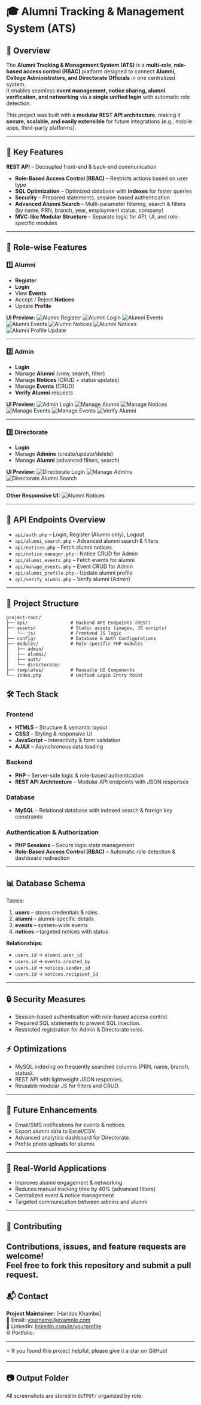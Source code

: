 # 🎓 Alumni Tracking & Management System (ATS)

## 📌 Overview
The **Alumni Tracking & Management System (ATS)** is a **multi-role, role-based access control (RBAC)** platform designed to connect **Alumni, College Administrators, and Directorate Officials** in one centralized system.  
It enables seamless **event management, notice sharing, alumni verification, and networking** via a **single unified login** with automatic role detection.

This project was built with a **modular REST API architecture**, making it **secure, scalable, and easily extensible** for future integrations (e.g., mobile apps, third-party platforms).

---

## 🚀 Key Features
 **REST API** – Decoupled front-end & back-end communication
- **Role-Based Access Control (RBAC)** – Restricts actions based on user type
- **SQL Optimization** –  Optimized database with **indexes** for faster queries
- **Security** – Prepared statements, session-based authentication
- **Advanced Alumni Search** – Multi-parameter filtering, search & filters (by name, PRN, branch, year, employment status, company)
- **MVC-like Modular Structure** – Separate logic for API, UI, and role-specific modules

---

## 📂 Role-wise Features

### 1️⃣ Alumni
- **Register**
- **Login**
- View **Events**
- Accept / Reject **Notices**
- Update **Profile**

**UI Preview:**
![Alumni Register](OUTPUT/alumni_register.png)
![Alumni Login](OUTPUT/alumni_login.png)
![Alumni Events](OUTPUT/alumni_events1.png)
![Alumni Events](OUTPUT/alumni_events2.png)
![Alumni Notices](OUTPUT/alumni_notices1.png)
![Alumni Notices](OUTPUT/alumni_notices2.png)
![Alumni Profile Update](OUTPUT/alumni_profile_update.png)

---

### 2️⃣ Admin
- **Login**
- Manage **Alumni** (view, search, filter)
- Manage **Notices** (CRUD + status updates)
- Manage **Events** (CRUD)
- **Verify Alumni** requests

**UI Preview:**
![Admin Login](OUTPUT/admin_login.png)
![Manage Alumni](OUTPUT/admin_manage_alumni.png)
![Manage Notices](OUTPUT/admin_manage_notices.png)
![Manage Events](OUTPUT/admin_manage_events1.png)
![Manage Events](OUTPUT/admin_manage_events2.png)
![Verify Alumni](OUTPUT/admin_verify_alumni.png)

---

### 3️⃣ Directorate
- **Login**
- Manage **Admins** (create/update/delete)
- Manage **Alumni** (advanced filters, search)

**UI Preview:**
![Directorate Login](OUTPUT/directorate_login.png)
![Manage Admins](OUTPUT/directorate_manage_admins.png)
![Directorate Alumni Search](OUTPUT/directorate_alumni_search.png)

---
**Other Responsive UI:**
![Alumni Notices](OUTPUT/alumni_notices_resp.png)

---

## 🔗 API Endpoints Overview
- `api/auth.php` – Login, Register (Alumni only), Logout
- `api/alumni_search.php` – Advanced alumni search & filters
- `api/notices.php` – Fetch alumni notices
- `api/notice_manager.php` – Notice CRUD for Admin
- `api/alumni_events.php` – Fetch events for alumni
- `api/manage_events.php` – Event CRUD for Admin
- `api/alumni_profile.php` – Update alumni profile
- `api/verify_alumni.php` – Verify alumni (Admin)
---

## 📂 Project Structure

```plaintext
project-root/
├── api/                # Backend API Endpoints (REST)
├── assets/             # Static assets (images, JS scripts)
│   └── js/             # Frontend JS logic
├── config/             # Database & Auth Configurations
├── modules/            # Role-specific PHP modules
│   ├── admin/
│   ├── alumni/
│   ├── auth/
│   └── directorate/
├── templates/          # Reusable UI Components
└── index.php           # Unified Login Entry Point
```

## 🛠 Tech Stack

### **Frontend**
- **HTML5** – Structure & semantic layout
- **CSS3** – Styling & responsive UI
- **JavaScript** – Interactivity & form validation
- **AJAX** – Asynchronous data loading

### **Backend**
- **PHP** – Server-side logic & role-based authentication
- **REST API Architecture** – Modular API endpoints with JSON responses

### **Database**
- **MySQL** – Relational database with indexed search & foreign key constraints

### **Authentication & Authorization**
- **PHP Sessions** – Secure login state management
- **Role-Based Access Control (RBAC)** – Automatic role detection & dashboard redirection

---

## 📊 Database Schema
Tables:
1. **users** – stores credentials & roles
2. **alumni** – alumni-specific details
3. **events** – system-wide events
4. **notices** – targeted notices with status

**Relationships:**
- `users.id` → `alumni.user_id`
- `users.id` → `events.created_by`
- `users.id` → `notices.sender_id`
- `users.id` → `notices.recipient_id`

---

## 🔒 Security Measures
- Session-based authentication with role-based access control.
- Prepared SQL statements to prevent SQL injection.
- Restricted registration for Admin & Directorate roles.

## ⚡ Optimizations
- MySQL indexing on frequently searched columns (PRN, name, branch, status).
- REST API with lightweight JSON responses.
- Reusable modular JS for filters and CRUD.
---

## 🚀 Future Enhancements
- Email/SMS notifications for events & notices.
- Export alumni data to Excel/CSV.
- Advanced analytics dashboard for Directorate.
- Profile photo uploads for alumni.
---


## 📌 Real-World Applications
- Improves alumni engagement & networking
- Reduces manual tracking time by 40% (advanced filters)
- Centralized event & notice management
- Targeted communication between admins and alumni

---

## 🤝 Contributing

Contributions, issues, and feature requests are welcome!  
Feel free to fork this repository and submit a pull request.
---

## 📬 Contact

**Project Maintainer:** [Haridas Khambe]  
📧 Email: yourname@example.com  
💼 LinkedIn: [linkedin.com/in/yourprofile](https://www.linkedin.com/in/haridas-khambe-aa650926b/)  
🌐 Portfolio:   

---

⭐ If you found this project helpful, please give it a star on GitHub!

---
## 📷 Output Folder
All screenshots are stored in `OUTPUT/` organized by role:
